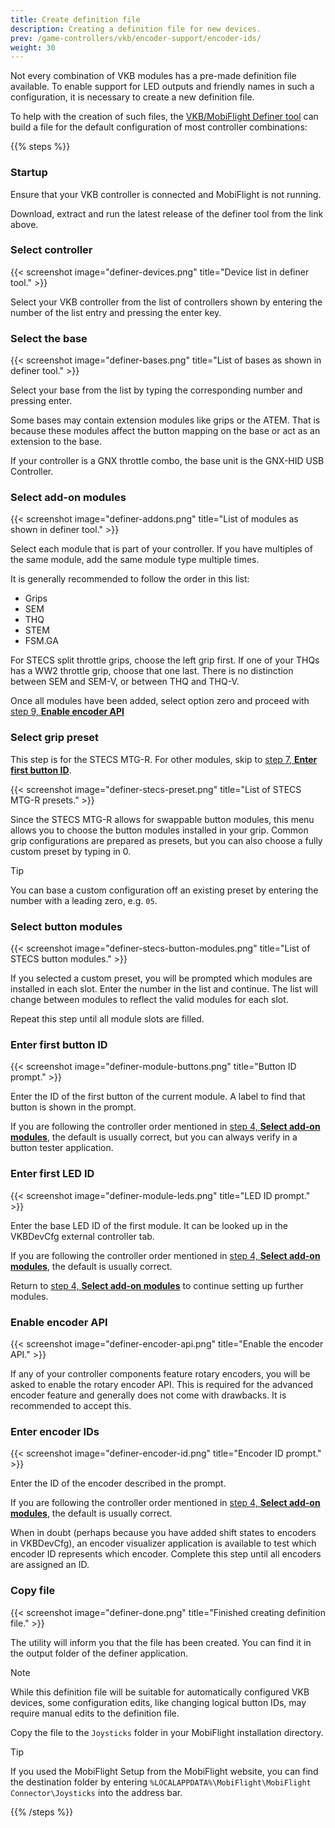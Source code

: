 ```yaml
---
title: Create definition file
description: Creating a definition file for new devices.
prev: /game-controllers/vkb/encoder-support/encoder-ids/
weight: 30
---
```

Not every combination of VKB modules has a pre-made definition file available. To enable support for LED outputs and friendly names in such a configuration, it is necessary to create a new definition file.

To help with the creation of such files, the [VKB/MobiFlight Definer tool](https://github.com/cbrauers/VKB-Mobiflight-Definer/releases/latest) can build a file for the default configuration of most controller combinations:

{{% steps %}}

### Startup

Ensure that your VKB controller is connected and MobiFlight is not running.

Download, extract and run the latest release of the definer tool from the link above.

### Select controller

{{< screenshot image="definer-devices.png" title="Device list in definer tool." >}}

Select your VKB controller from the list of controllers shown by entering the number of the list entry and pressing the enter key.

### Select the base

{{< screenshot image="definer-bases.png" title="List of bases as shown in definer tool." >}}

Select your base from the list by typing the corresponding number and pressing enter.

Some bases may contain extension modules like grips or the ATEM. That is because these modules affect the button mapping on the base or act as an extension to the base.

If your controller is a GNX throttle combo, the base unit is the GNX-HID USB Controller.

### Select add-on modules

{{< screenshot image="definer-addons.png" title="List of modules as shown in definer tool." >}}

Select each module that is part of your controller. If you have multiples of the same module, add the same module type multiple times.

It is generally recommended to follow the order in this list:

- Grips
- SEM
- THQ
- STEM
- FSM.GA

For STECS split throttle grips, choose the left grip first. If one of your THQs has a WW2 throttle grip, choose that one last. There is no distinction between SEM and SEM-V, or between THQ and THQ-V.

Once all modules have been added, select option zero and proceed with [step 9, **Enable encoder API**](#enable-encoder-api)

### Select grip preset

This step is for the STECS MTG-R. For other modules, skip to [step 7, **Enter first button ID**](#enter-first-button-id).

{{< screenshot image="definer-stecs-preset.png" title="List of STECS MTG-R presets." >}}

Since the STECS MTG-R allows for swappable button modules, this menu allows you to choose the button modules installed in your grip. Common grip configurations are prepared as presets, but you can also choose a fully custom preset by typing in 0.

> [!TIP]
> You can base a custom configuration off an existing preset by entering the number with a leading zero, e.g. `05`.

### Select button modules

{{< screenshot image="definer-stecs-button-modules.png" title="List of STECS button modules." >}}

If you selected a custom preset, you will be prompted which modules are installed in each slot. Enter the number in the list and continue. The list will change between modules to reflect the valid modules for each slot.

Repeat this step until all module slots are filled.

### Enter first button ID

{{< screenshot image="definer-module-buttons.png" title="Button ID prompt." >}}

Enter the ID of the first button of the current module. A label to find that button is shown in the prompt.

If you are following the controller order mentioned in [step 4, **Select add-on modules**](#select-add-on-modules), the default is usually correct, but you can always verify in a button tester application.

### Enter first LED ID

{{< screenshot image="definer-module-leds.png" title="LED ID prompt." >}}

Enter the base LED ID of the first module. It can be looked up in the VKBDevCfg external controller tab.

If you are following the controller order mentioned in [step 4, **Select add-on modules**](#select-add-on-modules), the default is usually correct.

Return to [step 4, **Select add-on modules**](#select-add-on-modules) to continue setting up further modules.

### Enable encoder API

{{< screenshot image="definer-encoder-api.png" title="Enable the encoder API." >}}

If any of your controller components feature rotary encoders, you will be asked to enable the rotary encoder API. This is required for the advanced encoder feature and generally does not come with drawbacks. It is recommended to accept this.

### Enter encoder IDs

{{< screenshot image="definer-encoder-id.png" title="Encoder ID prompt." >}}

Enter the ID of the encoder described in the prompt.

If you are following the controller order mentioned in [step 4, **Select add-on modules**](#select-add-on-modules), the default is usually correct.

When in doubt (perhaps because you have added shift states to encoders in VKBDevCfg), an encoder visualizer application is available to test which encoder ID represents which encoder. Complete this step until all encoders are assigned an ID.

### Copy file

{{< screenshot image="definer-done.png" title="Finished creating definition file." >}}

The utility will inform you that the file has been created. You can find it in the output folder of the definer application.

> [!NOTE]
> While this definition file will be suitable for automatically configured VKB devices, some configuration edits, like changing logical button IDs, may require manual edits to the definition file.

Copy the file to the `Joysticks` folder in your MobiFlight installation directory.

> [!TIP]
> If you used the MobiFlight Setup from the MobiFlight website, you can find the destination folder by entering `%LOCALAPPDATA%\MobiFlight\MobiFlight Connector\Joysticks` into the address bar.

{{% /steps %}}
